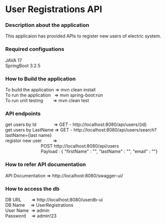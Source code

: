 # User Registrations API

### Description about the application
This applicaion has provided APIs to register new users of electric system.

###  Required configuations
JAVA 17<br>
SpringBoot 3.2.5

###  How to Build the application
To build the application => mvn clean install <br>
To run the application&nbsp;&nbsp;   => mvn spring-boot:run <br>
To run unit testing&nbsp;&nbsp;&nbsp;&nbsp;&nbsp;&nbsp;&nbsp;      => mvn clean test <br>

###  API endpoints
get users by Id&nbsp;&nbsp;&nbsp;&nbsp;&nbsp;&nbsp;&nbsp;&nbsp;&nbsp;&nbsp;&nbsp;&nbsp;&nbsp;       => GET - http://localhost:8080/api/users/{id}<br>
get users by LastName => GET - http://localhost:8080/api/users/search?lastName={last name}<br>
registor new user&nbsp;&nbsp;&nbsp;&nbsp;&nbsp;&nbsp;&nbsp;&nbsp;     => <br>
        &emsp;&emsp;&emsp;&emsp;&emsp;&emsp;&emsp;&emsp;POST http://localhost:8080/api/users <br>
        &emsp;&emsp;&emsp;&emsp;&emsp;&emsp;&emsp;&emsp;Payload : { "firstName" : "", "lastName" : "", "email" : ""}

###  How to refer API documentation
API Documentation => http://localhost:8080/swagger-ui/

###  How to access the db
DB URL&emsp;&emsp;      => http://localhost:8080/userdb-ui<br>
DB Name&emsp;     => UserRegistrations<br>
User Name&nbsp;   => admin<br>
Password&emsp;    => admin!23<br>
